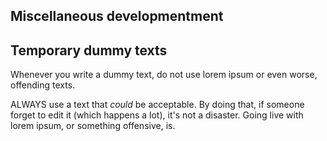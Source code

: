 Miscellaneous developmentment
---

Temporary dummy texts
---

Whenever you write a dummy text, do not use lorem ipsum or even worse, offending texts.

ALWAYS use a text that *could* be acceptable. By doing that, if someone forget to edit it (which happens a lot), it's not a disaster. Going live with lorem ipsum, or something offensive, is.